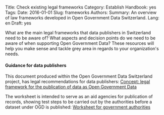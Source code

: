 Title: Check existing legal frameworks
Category: Establish
Handbook: yes
Tags:
Date: 2016-01-01
Slug: frameworks
Authors:
Summary: An overview of law frameworks developed in Open Government Data Switzerland.
Lang: en
Draft: yes


What are the main legal frameworks that data publishers in Switzerland need to be aware of? What aspects and decision points do we need to be aware of when supporting Open Government Data? These resources will help you make sense and tackle grey area in regards to your organization's needs.

#### Guidance for data publishers

This document produced within the Open Government Data Switzerland project, has legal recommendations for data publishers:
[Concept: legal framework for the publication of data as Open Government Data](/m1-rechtliche-rahmen-de)

The worksheet is intended to serve as an aid agencies for publication of records, showing test steps to be carried out by the authorities before a dataset under OGD is published:
[Worksheet for government authorities](/m7-recht-arbeitshilfe-en)
